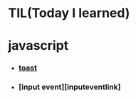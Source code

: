 **TIL(Today I learned)** 
=======
# __javascript__

* ### [toast][toastlink]

[toastlink]: https://github.com/ejisooo/TIL/blob/main/javascript/toast.md "Go toast"

* ### [input event][inputeventlink]

[inputlink]: https://github.com/ejisooo/TIL/blob/main/javascript/input_event.md "Go input event"
